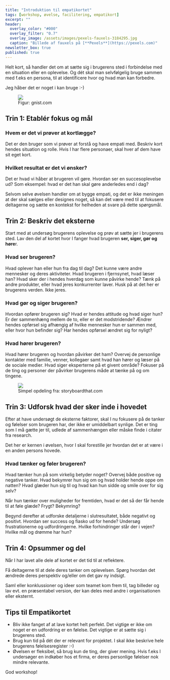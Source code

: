 ```yaml
---
title: "Introduktion til empatikortet"
tags: [workshop, øvelse, facilitering, empatikort]
excerpt: ""
header:
  overlay_color: "#000"
  overlay_filter: "0.7"
  overlay_image: /assets/images/pexels-fauxels-3184295.jpg
  caption: "Billede af fauxels på [**Pexels**](https://pexels.com)"
newsletter_box: true
published: true
---
```


Helt kort, så handler det om at sætte sig i brugerens sted i forbindelse med en situation eller en oplevelse.
Og dét skal man selvfølgelig bruge sammen med f.eks en persona, til at identificere hvor og hvad man kan forbedre.

Jeg håber det er noget i kan bruge :-)

<figure class="align-center">
	<img src="https://www.gnist.com/wordpress/wp-content/uploads/2019/03/Empathy-Map-Canvas-dansk-1200x776.jpg">
    <figcaption>Figur: gnist.com</figcaption>
</figure>

## Trin 1: Etablér fokus og mål

### Hvem er det vi prøver at kortlægge?

Det er den bruger som vi prøver at forstå og have empati med. Beskriv kort hendes situation og rolle. Hvis I har flere personaer, skal hver af dem have sit eget kort.

### Hvilket resultat er det vi ønsker?

Det er hvad vi håber at brugeren vil gøre. Hvordan ser en succesoplevelse ud? Som eksempel: hvad er det han skal gøre anderledes end i dag?

Selvom selve øvelsen handler om at bygge empati, og det er ikke meningen at der skal sælges eller designes noget, så kan det være med til at fokusere deltagerne og sætte en kontekst for helheden at svare på dette spørgsmål.

## Trin 2: Beskriv det eksterne

Start med at undersøg brugerens oplevelse og prøv at sætte jer i brugerens sted. Lav den del af kortet hvor I fanger hvad brugeren **ser, siger, gør og høre**r.

### Hvad ser brugeren?

Hvad oplever han eller hun fra dag til dag? Det kunne være andre mennesker og deres aktiviteter. Hvad brugeren i fjernsynet, hvad læser han? Hvad sker der i hendes hverdag som kunne påvirke hende? Tænk på andre produkter, eller hvad jeres konkurrenter laver. Husk på at det her er brugerens verden. Ikke jeres.

### Hvad gør og siger brugeren?

Hvordan opfører brugeren sig? Hvad er hendes attitude og hvad siger hun? Er der sammenhæng mellem de to, eller er det modstridende? Ændrer hendes opførsel sig afhængig af hvilke mennesker hun er sammen med, eller hvor hun befinder sig? Har hendes opførsel ændret sig for nyligt?

### Hvad hører brugeren?

Hvad hører brugeren og hvordan påvirker det ham? Overvej de personlige kontakter med familie, venner, kollegaer samt hvad han hører og læser på de sociale medier. Hvad siger eksperterne på et givent område? Fokuser på de ting og personer der påvirker brugerens måde at tænke på og om tingene.

<figure class="align-center">
	<img src="https://cdn.storyboardthat.com/storyboard-srcsets/da-examples/bruger-empathy-eksempel.webp">
    <figcaption>Simpel opdeling fra: storyboardthat.com</figcaption>
</figure>

## Trin 3: Udforsk hvad der sker inde i hovedet

Efter at have undersøgt de eksterne faktorer, skal I nu fokusere på de tanker og følelser som brugeren har, der ikke er umiddelbart synlige. Det er ting som I må gætte jer til, udlede af sammenhængen eller måske finde i citater fra research.

Det her er kernen i øvelsen, hvor I skal forestille jer hvordan det er at være i en anden persons hovede.

### Hvad tænker og føler brugeren?

Hvad tænker hun på som virkelig betyder noget? Overvej både positive og negative tanker. Hvad bekymrer hun sig om og hvad holder hende oppe om natten? Hvad glæder hun sig til og hvad kan hun sidde og smile over for sig selv?

Når hun tænker over muligheder for fremtiden, hvad er det så der får hende til at føle glæde? Frygt? Bekymring?

Begynd derefter at udforske detaljerne i slutresultatet, både negativt og positivt. Hvordan ser success og fiasko ud for hende? Undersøg frustrationerne og udfordringerne. Hvilke forhindringer står der i vejen? Hvilke mål og drømme har hun?

## Trin 4: Opsummer og del

Når I har lavet alle dele af kortet er det tid til at reflektere.

Få deltagerne til at dele deres tanker om oplevelsen. Spørg hvordan det ændrede deres perspektiv og/eller om det gav ny indsigt.

Saml eller konklussioner og ideer som teamet kom frem til, tag billeder og lav evt. en præsentabel version, der kan deles med andre i organisationen eller eksternt.

## Tips til Empatikortet

- Bliv ikke fanget af at lave kortet helt perfekt. Det vigtige er ikke om noget er en udfordring er en følelse. Det vigtige er at sætte sig i brugerens sted.
- Brug kun tid på dét der er relevant for projektet. I skal ikke beskrive hele brugerens følelsesregister :-)
- Øvelsen er fleksibel, så brug kun de ting, der giver mening. Hvis f.eks I undersøger en indkøber hos et firma, er deres personlige følelser nok mindre relevante.

God workshop!
